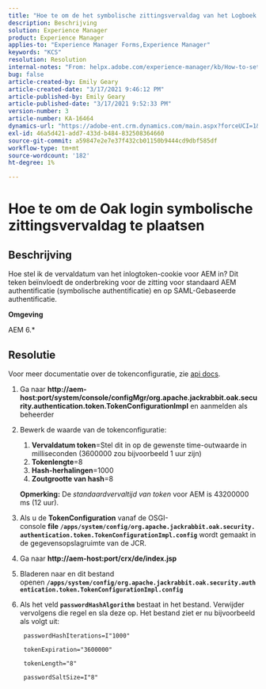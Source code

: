 ```yaml
---
title: "Hoe te om de het symbolische zittingsvervaldag van het Logboek van het Eak te plaatsen"
description: Beschrijving
solution: Experience Manager
product: Experience Manager
applies-to: "Experience Manager Forms,Experience Manager"
keywords: "KCS"
resolution: Resolution
internal-notes: "From: helpx.adobe.com/experience-manager/kb/How-to-set-token-session-expiration-AEM.html"
bug: false
article-created-by: Emily Geary
article-created-date: "3/17/2021 9:46:12 PM"
article-published-by: Emily Geary
article-published-date: "3/17/2021 9:52:33 PM"
version-number: 3
article-number: KA-16464
dynamics-url: "https://adobe-ent.crm.dynamics.com/main.aspx?forceUCI=1&pagetype=entityrecord&etn=knowledgearticle&id=1f76a130-6a87-eb11-a812-000d3a593216"
exl-id: 46a5d421-add7-433d-b484-832508364660
source-git-commit: a59847e2e7e37f432cb01150b9444cd9dbf585df
workflow-type: tm+mt
source-wordcount: '182'
ht-degree: 1%

---
```


# Hoe te om de Oak login symbolische zittingsvervaldag te plaatsen

## Beschrijving

Hoe stel ik de vervaldatum van het inlogtoken-cookie voor AEM in? Dit teken beïnvloedt de onderbreking voor de zitting voor standaard AEM authentificatie (symbolische authentificatie) en op SAML-Gebaseerde authentificatie.

<b>Omgeving</b>

AEM 6.\*

## Resolutie

Voor meer documentatie over de tokenconfiguratie, zie [api docs](https://jackrabbit.apache.org/oak/docs/apidocs/org/apache/jackrabbit/oak/security/authentication/token/TokenConfigurationImpl.html).

1. Ga naar <b>http://aem-host:port/system/console/configMgr/org.apache.jackrabbit.oak.security.authentication.token.TokenConfigurationImpl</b> en aanmelden als beheerder
1. Bewerk de waarde van de tokenconfiguratie:
   1. <b>Vervaldatum token</b>=Stel dit in op de gewenste time-outwaarde in milliseconden (3600000 zou bijvoorbeeld 1 uur zijn)
   1. <b>Tokenlengte</b>=8
   1. <b>Hash-herhalingen</b>=1000
   1. <b>Zoutgrootte van hash</b>=8

   <b>Opmerking:</b> De *standaardvervaltijd van token* voor AEM is 43200000 ms (12 uur).

1. Als u de <b>TokenConfiguration</b> vanaf de OSGI-console <b>file `/apps/system/config/org.apache.jackrabbit.oak.security.authentication.token.TokenConfigurationImpl.config`</b> wordt gemaakt in de gegevensopslagruimte van de JCR.
1. Ga naar <b>http://aem-host:port/crx/de/index.jsp</b>
1. Bladeren naar en dit bestand openen <b>`/apps/system/config/org.apache.jackrabbit.oak.security.authentication.token.TokenConfigurationImpl.config`</b>
1. Als het veld <b>`passwordHashAlgorithm`</b> bestaat in het bestand. Verwijder vervolgens die regel en sla deze op. Het bestand ziet er nu bijvoorbeeld als volgt uit:

   ```
    passwordHashIterations=I"1000"
   
    tokenExpiration="3600000"
   
    tokenLength="8"
   
    passwordSaltSize=I"8"
   ```
